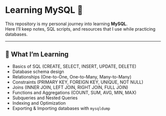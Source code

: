 # Learning MySQL 🚀

This repository is my personal journey into learning **MySQL**.  
Here I’ll keep notes, SQL scripts, and resources that I use while practicing databases.  

---

## 📌 What I’m Learning
- Basics of SQL (CREATE, SELECT, INSERT, UPDATE, DELETE)
- Database schema design
- Relationships (One-to-One, One-to-Many, Many-to-Many)
- Constraints (PRIMARY KEY, FOREIGN KEY, UNIQUE, NOT NULL)
- Joins (INNER JOIN, LEFT JOIN, RIGHT JOIN, FULL JOIN)
- Functions and Aggregations (COUNT, SUM, AVG, MIN, MAX)
- Subqueries and Nested Queries
- Indexing and Optimization
- Exporting & Importing databases with `mysqldump`
